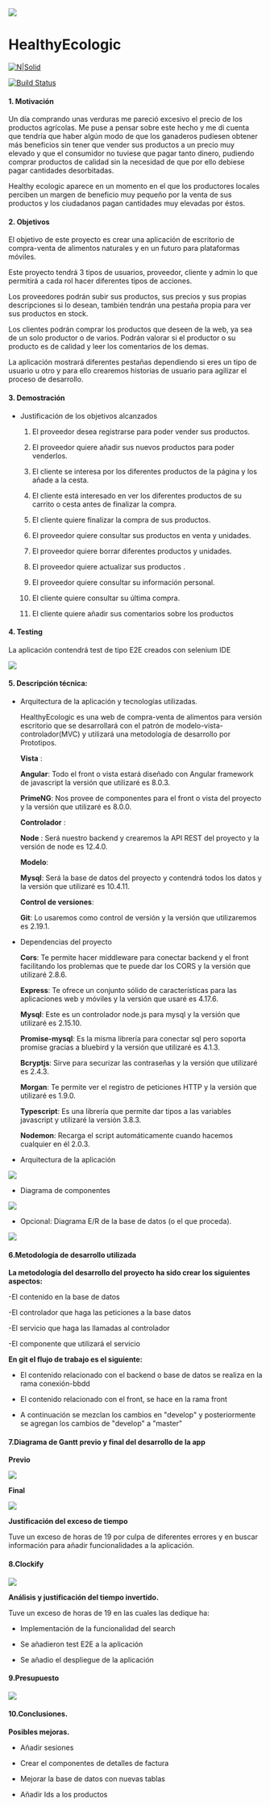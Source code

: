 <img src="../master/client/src/assets/imagenes/healthyEcologic.png">

# HealthyEcologic 

[![N|Solid](https://cldup.com/dTxpPi9lDf.thumb.png)](https://nodesource.com/products/nsolid)

[![Build Status](https://travis-ci.org/joemccann/dillinger.svg?branch=master)](https://travis-ci.org/joemccann/dillinger)

#### 1. Motivación

Un día comprando unas verduras me pareció excesivo el precio de los productos agrícolas. Me puse a pensar sobre este hecho y me di cuenta que tendría que haber algún modo de que los ganaderos pudiesen obtener más beneficios sin tener que vender sus productos a un precio muy elevado y que el consumidor no tuviese que pagar tanto dinero, pudiendo comprar productos de calidad sin la necesidad de que por ello debiese pagar cantidades desorbitadas. 

Healthy ecologic aparece en un momento en el que los productores locales perciben un margen de beneficio muy pequeño por la venta de sus productos y los ciudadanos pagan cantidades muy elevadas por éstos. 

#### 2. Objetivos

El objetivo de este proyecto es crear una aplicación de escritorio de compra-venta de alimentos naturales y en un futuro para plataformas móviles.

Este proyecto tendrá 3 tipos de usuarios, proveedor, cliente y admin lo que permitirá a cada rol hacer diferentes tipos de acciones.

Los proveedores podrán subir sus productos, sus precios y sus propias descripciones si lo desean, también tendrán una pestaña propia para ver sus productos en stock.

Los clientes podrán comprar los productos que deseen de la web, ya sea de un solo productor o de varios. Podrán valorar si el productor o su producto es de calidad y leer los comentarios de los demas.

La aplicación mostrará diferentes pestañas dependiendo si eres un tipo de usuario u otro y para ello crearemos historias de usuario para agilizar el proceso de desarrollo.

#### 3. Demostración

+ Justificación de los objetivos alcanzados

	1.  El proveedor desea registrarse para poder vender sus productos.

	2. El proveedor quiere añadir sus nuevos productos para poder venderlos.

	3. El cliente se interesa por los diferentes productos de la página y los añade a la cesta.

	4. El cliente está interesado en ver los diferentes productos de su carrito o cesta antes de finalizar la compra.

	5. El cliente quiere finalizar la compra de sus productos.

	6. El proveedor quiere consultar sus productos en venta y unidades.

	7. El proveedor quiere borrar diferentes productos y unidades.

	8. El proveedor quiere actualizar sus productos .

	9. El proveedor quiere consultar su información personal.

	10. El cliente quiere consultar su última compra.

	11. El cliente quiere añadir sus comentarios sobre los productos

#### 4. Testing

La aplicación contendrá test de tipo E2E creados con selenium IDE


<img src="https://swat-it.co/wp-content/uploads/2015/tools_icons/Selenium-logo.gif">



#### 5. Descripción técnica:
+ Arquitectura de la aplicación y tecnologías utilizadas.

	HealthyEcologic es una web de compra-venta de alimentos para versión escritorio que se desarrollará con el patrón de modelo-vista-controlador(MVC) y utilizará una metodología de desarrollo por Prototipos.
	
   **Vista** :
   
	 **Angular**: Todo el front o vista estará diseñado con Angular framework de javascript la versión que utilizaré es 8.0.3.
	
	**PrimeNG**: Nos provee de componentes para el front o vista del proyecto y la versión que utilizaré es 8.0.0.
	 
   **Controlador** :
	
	**Node** : Será nuestro backend y crearemos la API REST del proyecto y la versión de node es 12.4.0.

   **Modelo**: 
	
	**Mysql**: Será la base de datos del proyecto y contendrá todos los datos y la versión que utilizaré es 10.4.11.
	
   **Control de versiones**:
	
	**Git**: Lo usaremos como control de versión y la versión que utilizaremos es 2.19.1.
	
+ Dependencias del proyecto

   **Cors**: Te permite hacer middleware para conectar backend y el front facilitando los problemas que te puede dar los CORS y la versión que utilizaré 2.8.6.
   
   **Express**: Te ofrece  un conjunto sólido de características para las aplicaciones web y móviles  y la versión que usaré es  4.17.6. 
   
   **Mysql**: Este es un controlador node.js para mysql y la versión que utilizaré es 2.15.10.
   
   **Promise-mysql**: Es la misma librería para conectar sql pero soporta promise gracias a bluebird y la versión que utilizaré es 4.1.3.
   
   **Bcryptjs**: Sirve para securizar las contraseñas y la versión que utilizaré es 2.4.3.
   
   **Morgan**:  Te permite ver el registro de peticiones HTTP y la versión que utilizaré es 1.9.0.
   
   **Typescript**:  Es una librería que permite dar tipos a las variables javascript y utilizaré la versión 3.8.3.
   
   **Nodemon**: Recarga el script automáticamente cuando hacemos cualquier en él 2.0.3.

+ Arquitectura de la aplicación

<img src="../master/client/src/assets/documentacion/diagrama.png">	

+ Diagrama de componentes

<img src="../master/client/src/assets/documentacion/diagrama_componentes.png">

+ Opcional: Diagrama E/R de la base de datos (o el que proceda).

<img src="../master/client/src/assets/documentacion/db.png">




#### 6.Metodología de desarrollo utilizada

**La metodología del desarrollo del proyecto ha sido crear los siguientes aspectos:**

-El contenido en la base de datos

-El controlador que haga las peticiones a la base datos

-El servicio que haga las llamadas al controlador

-El componente que utilizará el servicio

**En git el flujo de trabajo es el siguiente:**

- El contenido relacionado con el backend o base de datos se realiza en la rama conexión-bbdd

- El contenido relacionado con el front, se hace en la rama front

- A continuación se mezclan los cambios en "develop" y posteriormente se agregan los cambios de "develop" a "master"


#### 7.Diagrama de Gantt previo y final del desarrollo de la app

**Previo**

<img src="../master/client/src/assets/documentacion/diagrama_de_gant.png">

**Final**

<img src="../master/client/src/assets/documentacion/clockify.png">

**Justificación del exceso de tiempo**

Tuve un exceso de horas de 19 por culpa de diferentes errores y en buscar información para añadir funcionalidades a la aplicación.


#### 8.Clockify

<img src="../master/client/src/assets/documentacion/datos_clockify.png">

**Análisis y justificación del tiempo invertido.**

Tuve un exceso de horas de 19 en las cuales las dedique ha: 

- Implementación de la funcionalidad del search

- Se añadieron test E2E a la aplicación

- Se añadio el despliegue de la aplicación

#### 9.Presupuesto

<img src="../master/client/src/assets/documentacion/presupuesto.png">


#### 10.Conclusiones.

**Posibles mejoras.**

- Añadir sesiones

- Crear el componentes de detalles de factura 

- Mejorar la base de datos con nuevas tablas

- Añadir Ids a los productos 



